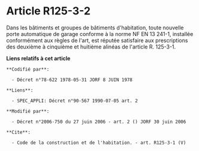 # Article R125-3-2

Dans les bâtiments et groupes de bâtiments d'habitation, toute nouvelle porte automatique de garage conforme à la norme NF EN
13 241-1, installée conformément aux règles de l'art, est réputée satisfaire aux prescriptions des deuxième à cinquième et
huitième alinéas de l'article R. 125-3-1.

**Liens relatifs à cet article**

	**Codifié par**:

	  - Décret n°78-622 1978-05-31 JORF 8 JUIN 1978

	**Liens**:

	  - SPEC_APPLI: Décret n°90-567 1990-07-05 art. 2

	**Modifié par**:

	  - Décret n°2006-750 du 27 juin 2006 - art. 2 () JORF 30 juin 2006

	**Cite**:

	  - Code de la construction et de l'habitation. - art. R125-3-1 (V)
